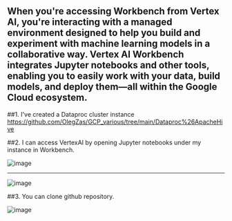 ## When you're accessing Workbench from Vertex AI, you're interacting with a managed environment designed to help you build and experiment with machine learning models in a collaborative way. Vertex AI Workbench integrates Jupyter notebooks and other tools, enabling you to easily work with your data, build models, and deploy them—all within the Google Cloud ecosystem.

##1. I've created a Dataproc cluster instance https://github.com/OlegZas/GCP_various/tree/main/Dataproc%26ApacheHive 

##2. I can access VertexAI by opening Jupyter notebooks under my instance in Workbench.

![image](https://github.com/user-attachments/assets/9695a864-95ac-46ea-8275-866a15d6cdb6)

---

![image](https://github.com/user-attachments/assets/65ac4101-9f58-4319-afcb-4ca47d4cf8ea)


##3. You can clone github repository.

   ![image](https://github.com/user-attachments/assets/580ad0d2-ee65-4460-8f9d-41bf12e46cc2)
